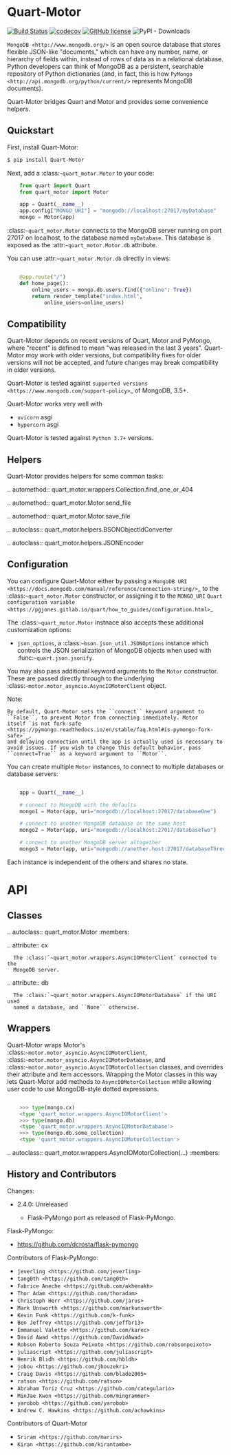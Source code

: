 Quart-Motor
=============
[![Build Status](https://travis-ci.org/marirs/quart-motor.svg?branch=master)](https://travis-ci.org/marirs/quart-motor)
[![codecov](https://codecov.io/gh/marirs/quart-motor/branch/master/graph/badge.svg)](https://codecov.io/gh/marirs/quart-motor)
[![GitHub license](https://img.shields.io/badge/license-BSD%203-brightgreen)](https://github.com/marirs/quart-motor/blob/master/LICENSE)
![PyPI - Downloads](https://img.shields.io/pypi/dd/Quart-Motor)

`MongoDB <http://www.mongodb.org/>` is an open source database that stores
flexible JSON-like "documents," which can have any number, name, or
hierarchy of fields within, instead of rows of data as in a relational
database. Python developers can think of MongoDB as a persistent, searchable
repository of Python dictionaries (and, in fact, this is how `PyMongo
<http://api.mongodb.org/python/current/>` represents MongoDB documents).

Quart-Motor bridges Quart and Motor and provides some convenience
helpers.


Quickstart
----------

First, install Quart-Motor:

```bash
$ pip install Quart-Motor
```

Next, add a :class:`~quart_motor.Motor` to your code:

```python
    from quart import Quart
    from quart_motor import Motor

    app = Quart(__name__)
    app.config["MONGO_URI"] = "mongodb://localhost:27017/myDatabase"
    mongo = Motor(app)
```
:class:`~quart_motor.Motor` connects to the MongoDB server running on
port 27017 on localhost, to the database named ``myDatabase``. This database
is exposed as the :attr:`~quart_motor.Motor.db` attribute.

You can use :attr:`~quart_motor.Motor.db` directly in views:

```python

    @app.route("/")
    def home_page():
        online_users = mongo.db.users.find({"online": True})
        return render_template("index.html",
            online_users=online_users)
```

Compatibility
-------------

Quart-Motor depends on recent versions of Quart, Motor and PyMongo, where "recent"
is defined to mean "was released in the last 3 years". Quart-Motor *may*
work with older versions, but compatibility fixes for older versions will
not be accepted, and future changes may break compatibility in older
versions.

Quart-Motor is tested against `supported versions
<https://www.mongodb.com/support-policy>`_ of MongoDB, 3.5+.

Quart-Motor works very well with
- `uvicorn` asgi
- `hypercorn` asgi

Quart-Motor is tested against `Python 3.7+` versions.

Helpers
-------

Quart-Motor provides helpers for some common tasks:

.. automethod:: quart_motor.wrappers.Collection.find_one_or_404

.. automethod:: quart_motor.Motor.send_file

.. automethod:: quart_motor.Motor.save_file

.. autoclass:: quart_motor.helpers.BSONObjectIdConverter

.. autoclass:: quart_motor.helpers.JSONEncoder

Configuration
-------------

You can configure Quart-Motor either by passing a `MongoDB URI
<https://docs.mongodb.com/manual/reference/connection-string/>`_ to the
:class:`~quart_motor.Motor` constructor, or assigning it to the
``MONGO_URI`` `Quart configuration variable
<https://pgjones.gitlab.io/quart/how_to_guides/configuration.html>`_

The :class:`~quart_motor.Motor` instnace also accepts these additional
customization options:

* ``json_options``, a :class:`~bson.json_util.JSONOptions` instance which
  controls the JSON serialization of MongoDB objects when used with
  :func:`~quart.json.jsonify`.

You may also pass additional keyword arguments to the ``Motor``
constructor. These are passed directly through to the underlying
:class:`~motor.motor_asyncio.AsyncIOMotorClient` object.

Note:

    By default, Quart-Motor sets the ``connect`` keyword argument to
    ``False``, to prevent Motor from connecting immediately. Motor
    itself `is not fork-safe
    <https://pymongo.readthedocs.io/en/stable/faq.html#is-pymongo-fork-safe>`_,
    and delaying connection until the app is actually used is necessary to
    avoid issues. If you wish to change this default behavior, pass
    ``connect=True`` as a keyword argument to ``Motor``.

You can create multiple ``Motor`` instances, to connect to multiple
databases or database servers:

```python

    app = Quart(__name__)

    # connect to MongoDB with the defaults
    mongo1 = Motor(app, uri="mongodb://localhost:27017/databaseOne")

    # connect to another MongoDB database on the same host
    mongo2 = Motor(app, uri="mongodb://localhost:27017/databaseTwo")

    # connect to another MongoDB server altogether
    mongo3 = Motor(app, uri="mongodb://another.host:27017/databaseThree")
```
Each instance is independent of the others and shares no state.


API
===

Classes
-------

.. autoclass:: quart_motor.Motor
   :members:

   .. attribute:: cx

      The :class:`~quart_motor.wrappers.AsyncIOMotorClient` connected to the
      MongoDB server.

   .. attribute:: db

      The :class:`~quart_motor.wrappers.AsyncIOMotorDatabase` if the URI used
      named a database, and ``None`` otherwise.


Wrappers
--------

Quart-Motor wraps Motor's :class:`~motor.motor_asyncio.AsyncIOMotorClient`,
:class:`~motor.motor_asyncio.AsyncIOMotorDatabase`, and
:class:`~motor.motor_asyncio.AsyncIOMotorCollection` classes, and overrides their
attribute and item accessors. Wrapping the Motor classes in this way lets
Quart-Motor add methods to ``AsyncIOMotorCollection`` while allowing user code to use
MongoDB-style dotted expressions.

```python

    >>> type(mongo.cx)
    <type 'quart_motor.wrappers.AsyncIOMotorClient'>
    >>> type(mongo.db)
    <type 'quart_motor.wrappers.AsyncIOMotorDatabase'>
    >>> type(mongo.db.some_collection)
    <type 'quart_motor.wrappers.AsyncIOMotorCollection'>
```
.. autoclass:: quart_motor.wrappers.AsyncIOMotorCollection(...)
   :members:


History and Contributors
------------------------

Changes:

- 2.4.0: Unreleased

  - Flask-PyMongo port as released of Flask-PyMongo.

Flask-PyMongo:

- <https://github.com/dcrosta/flask-pymongo>


Contributors of Flask-PyMongo:

- `jeverling <https://github.com/jeverling>`
- `tang0th <https://github.com/tang0th>`
- `Fabrice Aneche <https://github.com/akhenakh>`
- `Thor Adam <https://github.com/thoradam>`
- `Christoph Herr <https://github.com/jarus>`
- `Mark Unsworth <https://github.com/markunsworth>`
- `Kevin Funk <https://github.com/k-funk>`
- `Ben Jeffrey <https://github.com/jeffbr13>`
- `Emmanuel Valette <https://github.com/karec>`
- `David Awad <https://github.com/DavidAwad>`
- `Robson Roberto Souza Peixoto <https://github.com/robsonpeixoto>`
- `juliascript <https://github.com/juliascript>`
- `Henrik Blidh <https://github.com/hbldh>`
- `jobou <https://github.com/jbouzekri>`
- `Craig Davis <https://github.com/blade2005>`
- `ratson <https://github.com/ratson>`
- `Abraham Toriz Cruz <https://github.com/categulario>`
- `MinJae Kwon <https://github.com/mingrammer>`
- `yarobob <https://github.com/yarobob>`
- `Andrew C. Hawkins <https://github.com/achawkins>`

Contributors of Quart-Motor

- `Sriram <https://github.com/marirs>`
- `Kiran <https://github.com/kirantambe>`

